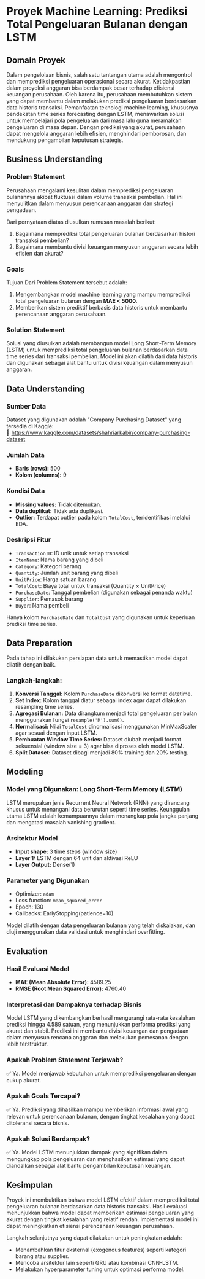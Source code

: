# Proyek Machine Learning: Prediksi Total Pengeluaran Bulanan dengan LSTM

## Domain Proyek

Dalam pengelolaan bisnis, salah satu tantangan utama adalah mengontrol dan memprediksi pengeluaran operasional secara akurat. Ketidakpastian dalam proyeksi anggaran bisa berdampak besar terhadap efisiensi keuangan perusahaan. Oleh karena itu, perusahaan membutuhkan sistem yang dapat membantu dalam melakukan prediksi pengeluaran berdasarkan data historis transaksi. Pemanfaatan teknologi machine learning, khususnya pendekatan time series forecasting dengan LSTM, menawarkan solusi untuk mempelajari pola pengeluaran dari masa lalu guna meramalkan pengeluaran di masa depan. Dengan prediksi yang akurat, perusahaan dapat mengelola anggaran lebih efisien, menghindari pemborosan, dan mendukung pengambilan keputusan strategis.

## Business Understanding

### Problem Statement
Perusahaan mengalami kesulitan dalam memprediksi pengeluaran bulanannya akibat fluktuasi dalam volume transaksi pembelian. Hal ini menyulitkan dalam menyusun perencanaan anggaran dan strategi pengadaan.

Dari pernyataan diatas diusulkan rumusan masalah berikut:
1. Bagaimana memprediksi total pengeluaran bulanan berdasarkan histori transaksi pembelian?
2. Bagaimana membantu divisi keuangan menyusun anggaran secara lebih efisien dan akurat?

### Goals
Tujuan Dari Problem Statement tersebut adalah:
1. Mengembangkan model machine learning yang mampu memprediksi total pengeluaran bulanan dengan **MAE < 5000**.
2. Memberikan sistem prediktif berbasis data historis untuk membantu perencanaan anggaran perusahaan.

### Solution Statement
Solusi yang diusulkan adalah membangun model Long Short-Term Memory (LSTM) untuk memprediksi total pengeluaran bulanan berdasarkan data time series dari transaksi pembelian. Model ini akan dilatih dari data historis dan digunakan sebagai alat bantu untuk divisi keuangan dalam menyusun anggaran.

## Data Understanding

### Sumber Data
Dataset yang digunakan adalah "Company Purchasing Dataset" yang tersedia di Kaggle:  
🔗 https://www.kaggle.com/datasets/shahriarkabir/company-purchasing-dataset

### Jumlah Data
- **Baris (rows):** 500
- **Kolom (columns):** 9

### Kondisi Data
- **Missing values:** Tidak ditemukan.
- **Data duplikat:** Tidak ada duplikasi.
- **Outlier:** Terdapat outlier pada kolom `TotalCost`, teridentifikasi melalui EDA.

### Deskripsi Fitur
- `TransactionID`: ID unik untuk setiap transaksi
- `ItemName`: Nama barang yang dibeli
- `Category`: Kategori barang
- `Quantity`: Jumlah unit barang yang dibeli
- `UnitPrice`: Harga satuan barang
- `TotalCost`: Biaya total untuk transaksi (Quantity × UnitPrice)
- `PurchaseDate`: Tanggal pembelian (digunakan sebagai penanda waktu)
- `Supplier`: Pemasok barang
- `Buyer`: Nama pembeli

Hanya kolom `PurchaseDate` dan `TotalCost` yang digunakan untuk keperluan prediksi time series.

## Data Preparation

Pada tahap ini dilakukan persiapan data untuk memastikan model dapat dilatih dengan baik.

### Langkah-langkah:
1. **Konversi Tanggal:** Kolom `PurchaseDate` dikonversi ke format datetime.
2. **Set Index:** Kolom tanggal diatur sebagai index agar dapat dilakukan resampling time series.
3. **Agregasi Bulanan:** Data dirangkum menjadi total pengeluaran per bulan menggunakan fungsi `resample('M').sum()`.
4. **Normalisasi:** Nilai `TotalCost` dinormalisasi menggunakan MinMaxScaler agar sesuai dengan input LSTM.
5. **Pembuatan Window Time Series:** Dataset diubah menjadi format sekuensial (window size = 3) agar bisa diproses oleh model LSTM.
6. **Split Dataset:** Dataset dibagi menjadi 80% training dan 20% testing.

## Modeling

### Model yang Digunakan: Long Short-Term Memory (LSTM)

LSTM merupakan jenis Recurrent Neural Network (RNN) yang dirancang khusus untuk menangani data berurutan seperti time series. Keunggulan utama LSTM adalah kemampuannya dalam menangkap pola jangka panjang dan mengatasi masalah vanishing gradient.

### Arsitektur Model
- **Input shape:** 3 time steps (window size)
- **Layer 1:** LSTM dengan 64 unit dan aktivasi ReLU
- **Layer Output:** Dense(1)

### Parameter yang Digunakan
- Optimizer: `adam`
- Loss function: `mean_squared_error`
- Epoch: 130
- Callbacks: EarlyStopping(patience=10)

Model dilatih dengan data pengeluaran bulanan yang telah diskalakan, dan diuji menggunakan data validasi untuk menghindari overfitting.

## Evaluation

### Hasil Evaluasi Model
- **MAE (Mean Absolute Error):** 4589.25
- **RMSE (Root Mean Squared Error):** 4760.40

### Interpretasi dan Dampaknya terhadap Bisnis
Model LSTM yang dikembangkan berhasil mengurangi rata-rata kesalahan prediksi hingga 4.589 satuan, yang menunjukkan performa prediksi yang akurat dan stabil. Prediksi ini membantu divisi keuangan dan pengadaan dalam menyusun rencana anggaran dan melakukan pemesanan dengan lebih terstruktur.

### Apakah Problem Statement Terjawab?
✅ Ya. Model menjawab kebutuhan untuk memprediksi pengeluaran dengan cukup akurat.

### Apakah Goals Tercapai?
✅ Ya. Prediksi yang dihasilkan mampu memberikan informasi awal yang relevan untuk perencanaan bulanan, dengan tingkat kesalahan yang dapat ditoleransi secara bisnis.

### Apakah Solusi Berdampak?
✅ Ya. Model LSTM menunjukkan dampak yang signifikan dalam mengungkap pola pengeluaran dan menghasilkan estimasi yang dapat diandalkan sebagai alat bantu pengambilan keputusan keuangan.

## Kesimpulan

Proyek ini membuktikan bahwa model LSTM efektif dalam memprediksi total pengeluaran bulanan berdasarkan data historis transaksi. Hasil evaluasi menunjukkan bahwa model dapat memberikan estimasi pengeluaran yang akurat dengan tingkat kesalahan yang relatif rendah. Implementasi model ini dapat meningkatkan efisiensi perencanaan keuangan perusahaan.

Langkah selanjutnya yang dapat dilakukan untuk peningkatan adalah:
- Menambahkan fitur eksternal (exogenous features) seperti kategori barang atau supplier.
- Mencoba arsitektur lain seperti GRU atau kombinasi CNN-LSTM.
- Melakukan hyperparameter tuning untuk optimasi performa model.